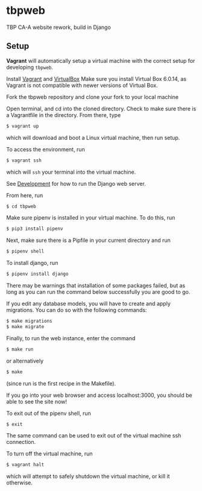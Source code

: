# tbpweb
TBP CA-A website rework, build in Django

## Setup 

**Vagrant** will automatically setup a virtual machine with the correct
setup for developing `tbpweb`.

Install [Vagrant](https://www.vagrantup.com/) and [VirtualBox](https://www.virtualbox.org/wiki/Download_Old_Builds_6_0)
Make sure you install Virtual Box 6.0.14, as Vagrant is not compatible with newer versions of Virtual Box.


Fork the tbpweb repository and clone your fork to your local machine 

Open terminal, and cd into the cloned directory. Check to make sure there is a Vagrantfile in the directory. From there, type

```sh
$ vagrant up
```

which will download and boot a Linux virtual machine, then run setup.

To access the environment, run

```sh
$ vagrant ssh
```

which will `ssh` your terminal into the virtual machine.

See [Development](#development) for how to run the Django web server.

From here, run

```sh
$ cd tbpweb
```

Make sure pipenv is installed in your virtual machine. To do this, run 

```sh
$ pip3 install pipenv
```

Next, make sure there is a Pipfile in your current directory and run

```sh
$ pipenv shell
```

To install django, run

```sh
$ pipenv install django
```
There may be warnings that installation of some packages failed, but as long as you can run the command below successfully you are good to go.

If you edit any database models, you will have to create and apply migrations. You can do so with the following commands:

```sh
$ make migrations
$ make migrate
```

Finally, to run the web instance, enter the command

```sh
$ make run
```
or alternatively

```sh
$ make
```
(since run is the first recipe in the Makefile).

If you go into your web browser and access localhost:3000, you should be able to see the site now!

To exit out of the pipenv shell, run 

```sh
$ exit
```
The same command can be used to exit out of the virtual machine ssh connection.

To turn off the virtual machine, run

```sh
$ vagrant halt
```

which will attempt to safely shutdown the virtual machine, or kill it otherwise.


